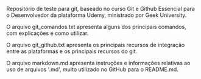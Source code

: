 Repositório de teste para git, baseado no curso Git e Github Essencial para o Desenvolvedor da plataforma Udemy, ministrado por Geek University. 

O arquivo git_comandos.txt apresenta alguns dos principais comandos, com explicações e como utilizar. 

O arquivo git_github.txt apresenta os principais recursos de integração entre as plataformas e os principais recursos do git. 

O arquivo markdown.md apresenta instruções e informações relativas ao uso de arquivos '.md', muito utilizado no GitHub para o README.md. 